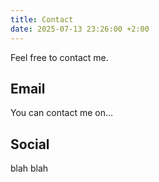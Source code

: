 ```yaml
---
title: Contact
date: 2025-07-13 23:26:00 +2:00
---
```

Feel free to contact me.
 
## Email
You can contact me on...

## Social
blah blah